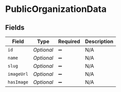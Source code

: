 # PublicOrganizationData


## Fields

| Field               | Type                | Required            | Description         |
| ------------------- | ------------------- | ------------------- | ------------------- |
| `id`                | *Optional<String>*  | :heavy_minus_sign:  | N/A                 |
| `name`              | *Optional<String>*  | :heavy_minus_sign:  | N/A                 |
| `slug`              | *Optional<String>*  | :heavy_minus_sign:  | N/A                 |
| `imageUrl`          | *Optional<String>*  | :heavy_minus_sign:  | N/A                 |
| `hasImage`          | *Optional<Boolean>* | :heavy_minus_sign:  | N/A                 |